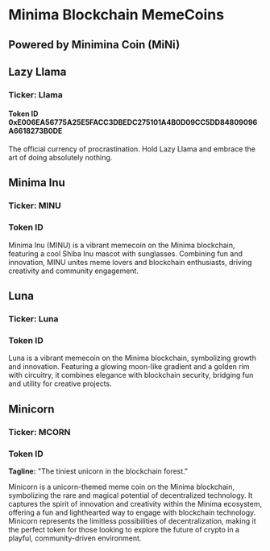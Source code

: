 # Minima Blockchain MemeCoins

## Powered by Minimina Coin (MiNi)

## Lazy Llama
### Ticker: **Llama**  
#### Token ID 0xE006EA56775A25E5FACC3DBEDC275101A4B0D09CC5DD84809096A6618273B0DE

The official currency of procrastination. Hold Lazy Llama and embrace the art of doing absolutely nothing.

## Minima Inu
### Ticker: **MINU**  
### Token ID

Minima Inu (MINU) is a vibrant memecoin on the Minima blockchain, featuring a cool Shiba Inu mascot with sunglasses. Combining fun and innovation, MINU unites meme lovers and blockchain enthusiasts, driving creativity and community engagement.

## Luna
### Ticker: **Luna**  
### Token ID

Luna is a vibrant memecoin on the Minima blockchain, symbolizing growth and innovation. Featuring a glowing moon-like gradient and a golden rim with circuitry, it combines elegance with blockchain security, bridging fun and utility for creative projects.

## Minicorn
### Ticker: **MCORN**  
### Token ID

**Tagline:** "The tiniest unicorn in the blockchain forest."  

Minicorn is a unicorn-themed meme coin on the Minima blockchain, symbolizing the rare and magical potential of decentralized technology. It captures the spirit of innovation and creativity within the Minima ecosystem, offering a fun and lighthearted way to engage with blockchain technology. Minicorn represents the limitless possibilities of decentralization, making it the perfect token for those looking to explore the future of crypto in a playful, community-driven environment.
